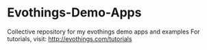 # Evothings-Demo-Apps
Collective repository for my evothings demo apps and examples
For tutorials, visit: http://evothings.com/tutorials
